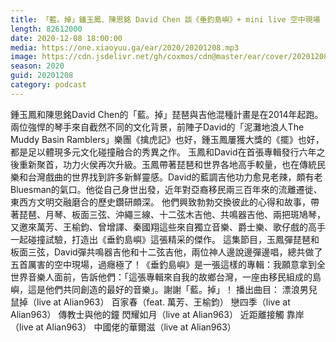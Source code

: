 ```yaml
---
title: 「藍。掉」鍾玉鳳、陳思銘 David Chen 談《垂釣島嶼》+ mini live 空中現場
length: 82612000
date: 2020-12-08 18:00:00
media: https://one.xiaoyuu.ga/ear/2020/20201208.mp3
image: https://cdn.jsdelivr.net/gh/coxmos/cdn@master/ear/cover/20201208.jpeg
season: 2020
guid: 20201208
category: podcast
---
```


鍾玉鳳和陳思銘David Chen的「藍。掉」琵琶與吉他混種計畫是在2014年起跑。兩位強悍的琴手來自截然不同的文化背景，前陣子David的「泥灘地浪人The Muddy Basin Ramblers」樂團《擒虎記》也好，鍾玉鳳屢獲大獎的《擺》也好，都是足以體現多元文化碰撞融合的秀異之作。
玉鳳和David在首張專輯發行六年之後重新聚首，功力火侯再次升級。玉鳳帶著琵琶和世界各地高手較量，也在傳統民樂和台灣戲曲的世界找到許多新鮮靈感。David的藍調吉他功力愈見老辣，頗有老Bluesman的氣口。他從自己身世出發，近年對亞裔移民兩三百年來的流離遷徙、東西方文明交融磨合的歷史鑽研頗深。
他們興致勃勃交換彼此的心得和故事，帶著琵琶、月琴、板面三弦、沖繩三線、十二弦木吉他、共鳴器吉他、兩把斑鳩琴，又邀來萬芳、王榆鈞、曾增譯、秦國翔這些來自獨立音樂、爵士樂、歌仔戲的高手一起碰撞試驗，打造出《垂釣島嶼》這張精采的傑作。
這集節目，玉鳳彈琵琶和板面三弦，David彈共鳴器吉他和十二弦吉他，兩位神人邊說邊彈邊唱，總共做了五首厲害的空中現場，過癮極了！《垂釣島嶼》是一張這樣的專輯：我願意拿到全世界音樂人面前，告訴他們：「這張專輯來自我的故鄉台灣，一座由移民組成的島嶼，這是他們共同創造的最好的音樂」。謝謝「藍。掉」！
播出曲目：
漂浪男兒
鼠掉（live at Alian963）
百家春（feat. 萬芳、王榆鈞）
戀四季（live at Alian963）
傳教士與他的鐘
閃耀如月（live at Alian963）
近距離接觸
靠岸（live at Alian963）
中國佬的華爾滋（live at Alian963）




